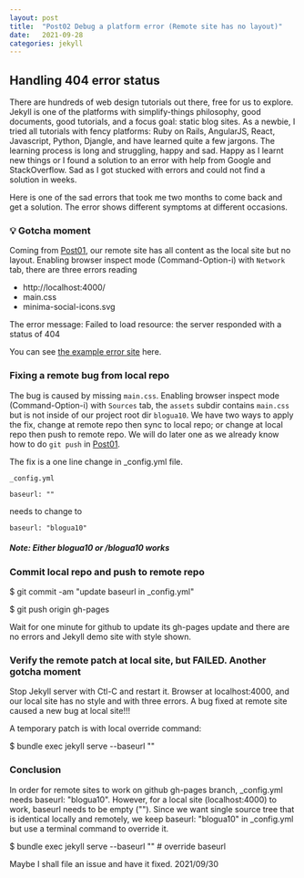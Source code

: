 ```yaml
---
layout: post
title:  "Post02 Debug a platform error (Remote site has no layout)"
date:   2021-09-28
categories: jekyll
---
```

## Handling 404 error status

There are hundreds of web design tutorials out there, free for us to explore. Jekyll is one of the platforms with simplify-things philosophy, good documents, good tutorials, and a focus goal: static blog sites. As a newbie, I tried all tutorials with fency platforms: Ruby on Rails, AngularJS, React, Javascript, Python, Djangle, and have learned quite a few jargons. The learning process is long and struggling, happy and sad. Happy as I learnt new things or I found a solution to an error with help from Google and StackOverflow. Sad as I got stucked with errors and could not find a solution in weeks.

Here is one of the sad errors that took me two months to come back and get a solution. The error shows different symptoms at different occasions.

### 💡 Gotcha moment

Coming from [Post01], our remote site has all content as the local site but no layout.
Enabling browser inspect mode (Command-Option-i) with `Network` tab, there are three errors reading
* http://localhost:4000/
* main.css
* minima-social-icons.svg

The error message: Failed to load resource: the server responded with a status of 404

You can see [the example error site] here.

### Fixing a remote bug from local repo

The bug is caused by missing `main.css`. Enabling browser inspect mode (Command-Option-i) with `Sources` tab, the `assets` subdir contains `main.css` but is not inside of our project root dir `blogua10`. We have two ways to apply the fix, change at remote repo then sync to local repo; or change at local repo then push to remote repo. We will do later one as we already know how to do `git push` in [Post01]. 

The fix is a one line change in _config.yml file.

`_config.yml`
```
baseurl: ""
```
needs to change to
```
baseurl: "blogua10"
```
##### Note: Either blogua10 or /blogua10 works

### Commit local repo and push to remote repo

$ git commit -am "update baseurl in _config.yml"

$ git push origin gh-pages

Wait for one minute for github to update its gh-pages update and there are no errors and Jekyll demo site with style shown.

### Verify the remote patch at local site, but FAILED. Another gotcha moment

Stop Jekyll server with Ctl-C and restart it. Browser at localhost:4000, and our local site has no style and with three errors. A bug fixed at remote site caused a new bug at local site!!!

A temporary patch is with local override command:

$ bundle exec jekyll serve --baseurl ""

### Conclusion

In order for remote sites to work on github gh-pages branch, _config.yml needs baseurl: "blogua10". However, for
a local site (localhost:4000) to work, baseurl needs to be empty (""). Since we want single source tree that is
identical locally and remotely, we keep baseurl: "blogua10" in _config.yml but use a terminal command to override it.

$ bundle exec jekyll serve --baseurl ""  # override baseurl 

Maybe I shall file an issue and have it fixed. 2021/09/30

[Post01]: /jekyll/2021/09/28/post01.html
[the example error site]: https://kuolai.gitgub.io/blogua07